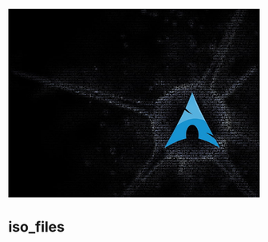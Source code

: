 ![image alt](https://github.com/josh-butler93/iso_files/blob/62e934ebae96ffe4f84e88e3eed0ed99cb63c20b/Iso_files.jpg)
# iso_files
